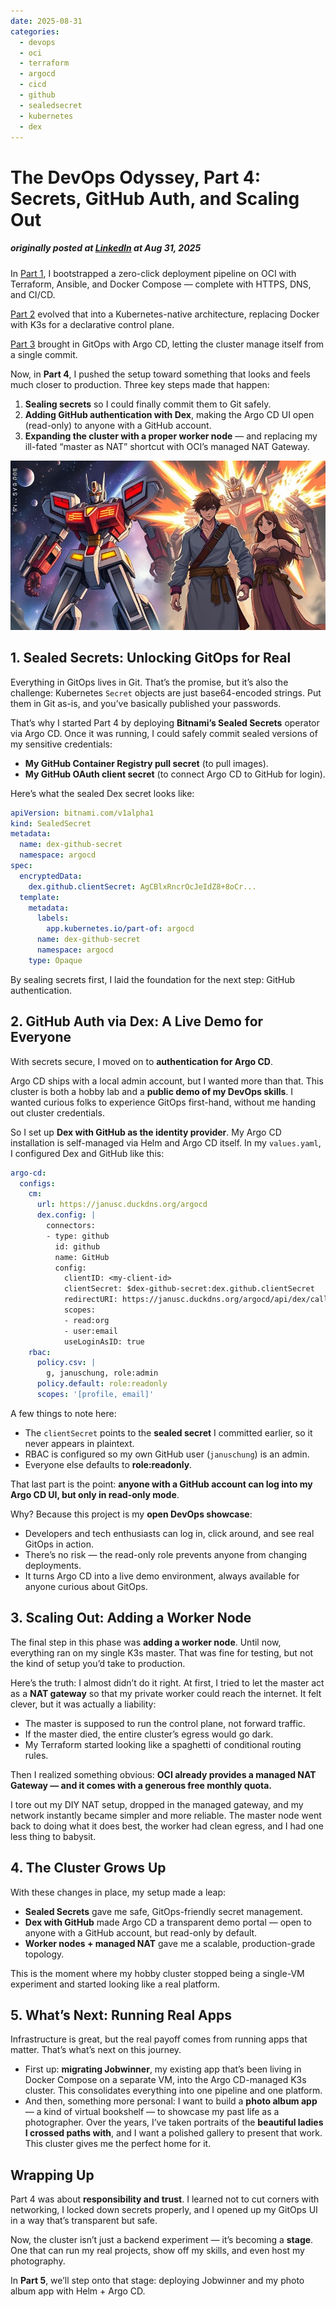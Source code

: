 ```yaml
---
date: 2025-08-31
categories:
  - devops
  - oci
  - terraform
  - argocd
  - cicd
  - github
  - sealedsecret
  - kubernetes
  - dex
---
```


# The DevOps Odyssey, Part 4: Secrets, GitHub Auth, and Scaling Out
##### originally posted at [LinkedIn](https://www.linkedin.com/pulse/devops-odyssey-part-4-secrets-github-auth-scaling-out-janus-chung-afzgc/) at Aug 31, 2025

In [Part 1](./2025/06/18/the-devops-odyssey-fully-automating-oci-app-deployment-with-terraform-ansible-and-docker/), I bootstrapped a zero-click deployment pipeline on OCI with Terraform, Ansible, and Docker Compose — complete with HTTPS, DNS, and CI/CD.

[Part 2](./2025/06/29/the-devops-odyssey-continues-evolving-from-docker-to-k3s-with-ansible/) evolved that into a Kubernetes-native architecture, replacing Docker with K3s for a declarative control plane.

[Part 3](./2025/07/31/the-devops-odyssey-part-3-gitops-on-k3s-with-argo-cd--self-managing-infrastructure-from-a-single-commit/) brought in GitOps with Argo CD, letting the cluster manage itself from a single commit.  

Now, in **Part 4**, I pushed the setup toward something that looks and feels much closer to production. Three key steps made that happen: 

1. **Sealing secrets** so I could finally commit them to Git safely.  
2. **Adding GitHub authentication with Dex**, making the Argo CD UI open (read-only) to anyone with a GitHub account.  
3. **Expanding the cluster with a proper worker node** — and replacing my ill-fated “master as NAT” shortcut with OCI’s managed NAT Gateway.  

![Autobot master cloned a worker self to prepare for the upcoming battle.](../../assets/blog/oci-k3s-worker/banner.jpg)

<!-- more -->

## 1. Sealed Secrets: Unlocking GitOps for Real  

Everything in GitOps lives in Git. That’s the promise, but it’s also the challenge: Kubernetes `Secret` objects are just base64-encoded strings. Put them in Git as-is, and you’ve basically published your passwords.  

That’s why I started Part 4 by deploying **Bitnami’s Sealed Secrets** operator via Argo CD. Once it was running, I could safely commit sealed versions of my sensitive credentials:  

- **My GitHub Container Registry pull secret** (to pull images).  
- **My GitHub OAuth client secret** (to connect Argo CD to GitHub for login).  

Here’s what the sealed Dex secret looks like:

```yaml
apiVersion: bitnami.com/v1alpha1
kind: SealedSecret
metadata:
  name: dex-github-secret
  namespace: argocd
spec:
  encryptedData:
    dex.github.clientSecret: AgCBlxRncrOcJeIdZ8+8oCr...
  template:
    metadata:
      labels:
        app.kubernetes.io/part-of: argocd
      name: dex-github-secret
      namespace: argocd
    type: Opaque
```  

By sealing secrets first, I laid the foundation for the next step: GitHub authentication.  

## 2. GitHub Auth via Dex: A Live Demo for Everyone  

With secrets secure, I moved on to **authentication for Argo CD**.  

Argo CD ships with a local admin account, but I wanted more than that. This cluster is both a hobby lab and a **public demo of my DevOps skills**. I wanted curious folks to experience GitOps first-hand, without me handing out cluster credentials.  

So I set up **Dex with GitHub as the identity provider**. My Argo CD installation is self-managed via Helm and Argo CD itself. In my `values.yaml`, I configured Dex and GitHub like this:  

```yaml
argo-cd:
  configs:
    cm:
      url: https://janusc.duckdns.org/argocd
      dex.config: |
        connectors:
        - type: github
          id: github
          name: GitHub
          config:
            clientID: <my-client-id>
            clientSecret: $dex-github-secret:dex.github.clientSecret
            redirectURI: https://janusc.duckdns.org/argocd/api/dex/callback
            scopes:
            - read:org
            - user:email
            useLoginAsID: true
    rbac:
      policy.csv: |
        g, januschung, role:admin
      policy.default: role:readonly
      scopes: '[profile, email]'
```  

A few things to note here:  

- The `clientSecret` points to the **sealed secret** I committed earlier, so it never appears in plaintext.  
- RBAC is configured so my own GitHub user (`januschung`) is an admin.  
- Everyone else defaults to **role:readonly**.  

That last part is the point: **anyone with a GitHub account can log into my Argo CD UI, but only in read-only mode**.  

Why? Because this project is my **open DevOps showcase**:  

- Developers and tech enthusiasts can log in, click around, and see real GitOps in action.  
- There’s no risk — the read-only role prevents anyone from changing deployments.  
- It turns Argo CD into a live demo environment, always available for anyone curious about GitOps.  

## 3. Scaling Out: Adding a Worker Node  

The final step in this phase was **adding a worker node**. Until now, everything ran on my single K3s master. That was fine for testing, but not the kind of setup you’d take to production.  

Here’s the truth: I almost didn’t do it right. At first, I tried to let the master act as a **NAT gateway** so that my private worker could reach the internet. It felt clever, but it was actually a liability:  

- The master is supposed to run the control plane, not forward traffic.  
- If the master died, the entire cluster’s egress would go dark.  
- My Terraform started looking like a spaghetti of conditional routing rules.  

Then I realized something obvious: **OCI already provides a managed NAT Gateway — and it comes with a generous free monthly quota.**  

I tore out my DIY NAT setup, dropped in the managed gateway, and my network instantly became simpler and more reliable. The master node went back to doing what it does best, the worker had clean egress, and I had one less thing to babysit.  

## 4. The Cluster Grows Up  

With these changes in place, my setup made a leap:  

- **Sealed Secrets** gave me safe, GitOps-friendly secret management.  
- **Dex with GitHub** made Argo CD a transparent demo portal — open to anyone with a GitHub account, but read-only by default.  
- **Worker nodes + managed NAT** gave me a scalable, production-grade topology.  

This is the moment where my hobby cluster stopped being a single-VM experiment and started looking like a real platform.  

## 5. What’s Next: Running Real Apps  

Infrastructure is great, but the real payoff comes from running apps that matter. That’s what’s next on this journey.  

- First up: **migrating Jobwinner**, my existing app that’s been living in Docker Compose on a separate VM, into the Argo CD-managed K3s cluster. This consolidates everything into one pipeline and one platform.  
- And then, something more personal: I want to build a **photo album app** — a kind of virtual bookshelf — to showcase my past life as a photographer. Over the years, I’ve taken portraits of the **beautiful ladies I crossed paths with**, and I want a polished gallery to present that work. This cluster gives me the perfect home for it.  

## Wrapping Up  

Part 4 was about **responsibility and trust**. I learned not to cut corners with networking, I locked down secrets properly, and I opened up my GitOps UI in a way that’s transparent but safe.  

Now, the cluster isn’t just a backend experiment — it’s becoming a **stage**. One that can run my real projects, show off my skills, and even host my photography.  

In **Part 5**, we’ll step onto that stage: deploying Jobwinner and my photo album app with Helm + Argo CD.  
